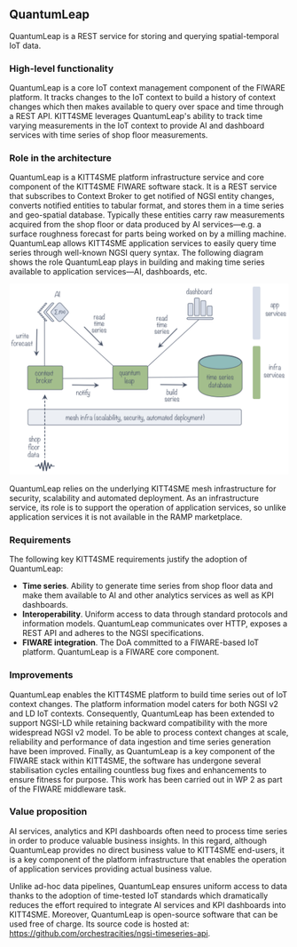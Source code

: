 QuantumLeap
-----------

QuantumLeap is a REST service for storing and querying spatial-temporal
IoT data.


### High-level functionality 

QuantumLeap is a core IoT context management component of the FIWARE
platform. It tracks changes to the IoT context to build a history of
context changes which then makes available to query over space and
time through a REST API. KITT4SME leverages QuantumLeap's ability to
track time varying measurements in the IoT context to provide AI and
dashboard services with time series of shop floor measurements.


### Role in the architecture

QuantumLeap is a KITT4SME platform infrastructure service and core
component of the KITT4SME FIWARE software stack. It is a REST service
that subscribes to Context Broker to get notified of NGSI entity changes,
converts notified entities to tabular format, and stores them in a time
series and geo-spatial database. Typically these entities carry raw
measurements acquired from the shop floor or data produced by AI
services—e.g. a surface roughness forecast for parts being worked on
by a milling machine. QuantumLeap allows KITT4SME application services
to easily query time series through well-known NGSI query syntax. The
following diagram shows the role QuantumLeap plays in building and
making time series available to application services—AI, dashboards,
etc.

![QuantumLeap context diagram][ql.dia]

QuantumLeap relies on the underlying KITT4SME mesh infrastructure for
security, scalability and automated deployment. As an infrastructure
service, its role is to support the operation of application services,
so unlike application services it is not available in the RAMP marketplace.


### Requirements

The following key KITT4SME requirements justify the adoption of QuantumLeap:

- **Time series**. Ability to generate time series from shop floor
  data and make them available to AI and other analytics services
  as well as KPI dashboards.
- **Interoperability**. Uniform access to data through standard protocols
  and information models. QuantumLeap communicates over HTTP, exposes a
  REST API and adheres to the NGSI specifications.
- **FIWARE integration**. The DoA committed to a FIWARE-based IoT platform.
  QuantumLeap is a FIWARE core component.


### Improvements

QuantumLeap enables the KITT4SME platform to build time series out of
IoT context changes. The platform information model caters for both
NGSI v2 and LD IoT contexts. Consequently, QuantumLeap has been extended
to support NGSI-LD while retaining backward compatibility with the
more widespread NGSI v2 model. To be able to process context changes
at scale, reliability and performance of data ingestion and time series
generation have been improved. Finally, as QuantumLeap is a key component
of the FIWARE stack within KITT4SME, the software has undergone several
stabilisation cycles entailing countless bug fixes and enhancements
to ensure fitness for purpose. This work has been carried out in WP
2 as part of the FIWARE middleware task.


### Value proposition 

AI services, analytics and KPI dashboards often need to process time
series in order to produce valuable business insights. In this regard,
although QuantumLeap provides no direct business value to KITT4SME
end-users, it is a key component of the platform infrastructure that
enables the operation of application services providing actual business
value.

Unlike ad-hoc data pipelines, QuantumLeap ensures uniform access to
data thanks to the adoption of time-tested IoT standards which dramatically
reduces the effort required to integrate AI services and KPI dashboards
into KITT4SME. Moreover, QuantumLeap is open-source software that can
be used free of charge. Its source code is hosted at:
https://github.com/orchestracities/ngsi-timeseries-api.




[ql.dia]: ./quantumleap.svg

